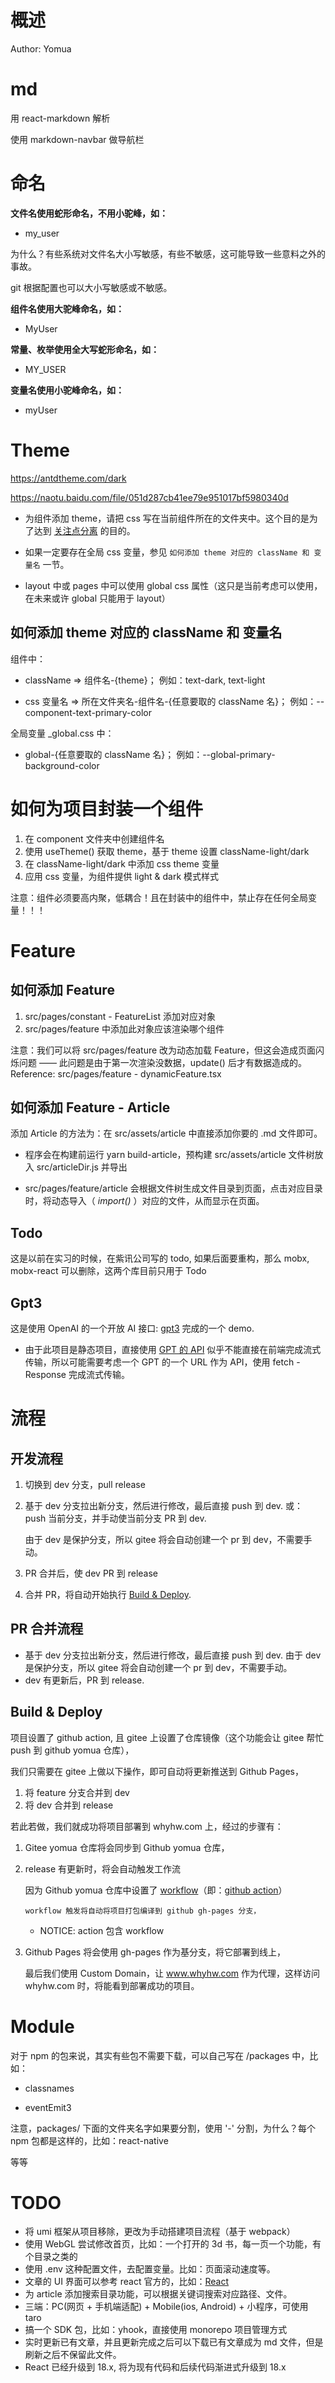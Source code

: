 # 概述

Author: Yomua

# md 

用 react-markdown 解析

使用 markdown-navbar 做导航栏

# 命名

**文件名使用蛇形命名，不用小驼峰，如：**

- my_user 

为什么？有些系统对文件名大小写敏感，有些不敏感，这可能导致一些意料之外的事故。

git 根据配置也可以大小写敏感或不敏感。

**组件名使用大驼峰命名，如：**

- MyUser

**常量、枚举使用全大写蛇形命名，如：**

- MY_USER

**变量名使用小驼峰命名，如：**

- myUser


# Theme

https://antdtheme.com/dark

https://naotu.baidu.com/file/051d287cb41ee79e951017bf5980340d

-   为组件添加 theme，请把 css 写在当前组件所在的文件夹中。这个目的是为了达到 [关注点分离](https://zh.wikipedia.org/zh-hans/%E5%85%B3%E6%B3%A8%E7%82%B9%E5%88%86%E7%A6%BB) 的目的。

-   如果一定要存在全局 css 变量，参见 `如何添加 theme 对应的 className 和 变量名` 一节。

- layout 中或 pages 中可以使用 global css 属性（这只是当前考虑可以使用，在未来或许 global 只能用于 layout）

## 如何添加 theme 对应的 className 和 变量名

组件中：

-   className => 组件名-{theme}；
    例如：text-dark, text-light

-   css 变量名 => 所在文件夹名-组件名-{任意要取的 className 名}；
    例如：--component-text-primary-color

全局变量 \_global.css 中：

-   global-{任意要取的 className 名}；
    例如：--global-primary-background-color

# 如何为项目封装一个组件

1. 在 component 文件夹中创建组件名
2. 使用 useTheme() 获取 theme，基于 theme 设置 className-light/dark
3. 在 className-light/dark 中添加 css theme 变量
4. 应用 css 变量，为组件提供 light & dark 模式样式

注意：组件必须要高内聚，低耦合！且在封装中的组件中，禁止存在任何全局变量！！！

# Feature

## 如何添加 Feature

1. src/pages/constant - FeatureList 添加对应对象
2. src/pages/feature 中添加此对象应该渲染哪个组件

注意：我们可以将 src/pages/feature 改为动态加载 Feature，但这会造成页面闪烁问题 —— 此问题是由于第一次渲染没数据，update() 后才有数据造成的。Reference: src/pages/feature - dynamicFeature.tsx

## 如何添加 Feature - Article

添加 Article 的方法为：在 src/assets/article 中直接添加你要的 .md 文件即可。

- 程序会在构建前运行 yarn build-article，预构建 src/assets/article 文件树放入 src/articleDir.js 并导出

- src/pages/feature/article 会根据文件树生成文件目录到页面，点击对应目录时，将动态导入（ *import()* ）对应的文件，从而显示在页面。

## Todo

这是以前在实习的时候，在紫讯公司写的 todo,
如果后面要重构，那么 mobx, mobx-react 可以删除，这两个库目前只用于 Todo

## Gpt3

这是使用 OpenAI 的一个开放 AI 接口: [gpt3](https://platform.openai.com/docs/models/gpt-3-5) 完成的一个 demo.

- 由于此项目是静态项目，直接使用 [GPT 的 API](https://platform.openai.com/docs/api-reference/chat/create#chat/create-stream) 似乎不能直接在前端完成流式传输，所以可能需要考虑一个 GPT 的一个 URL 作为 API，使用 fetch - Response 完成流式传输。

# 流程

## 开发流程

1.  切换到 dev 分支，pull release

2.  基于 dev 分支拉出新分支，然后进行修改，最后直接 push 到 dev.
    或： push 当前分支，并手动使当前分支 PR 到 dev.

    由于 dev 是保护分支，所以 gitee 将会自动创建一个 pr 到 dev，不需要手动。

3.  PR 合并后，使 dev PR 到 release

4.  合并 PR，将自动开始执行 <a href='#Build & Deploy'>Build & Deploy</a>.

## PR 合并流程

-   基于 dev 分支拉出新分支，然后进行修改，最后直接 push 到 dev.
    由于 dev 是保护分支，所以 gitee 将会自动创建一个 pr 到 dev，不需要手动。
-   dev 有更新后，PR 到 release.

## Build & Deploy

项目设置了 github action, 且 gitee 上设置了仓库镜像（这个功能会让 gitee 帮忙 push 到 github yomua 仓库），

我们只需要在 gitee 上做以下操作，即可自动将更新推送到 Github Pages，

1. 将 feature 分支合并到 dev
2. 将 dev 合并到 release

若此若做，我们就成功将项目部署到 whyhw.com 上，经过的步骤有：

1.  Gitee yomua 仓库将会同步到 Github yomua 仓库，

2.  release 有更新时，将会自动触发工作流

    因为 Github yomua 仓库中设置了 <a href='https://docs.github.com/en/actions/using-workflows/about-workflows'>workflow</a>（即：<a href='https://docs.github.com/en/actions/quickstart'>github action</a>）

        workflow 触发将自动将项目打包编译到 github gh-pages 分支，

    -   NOTICE: action 包含 workflow

3.  Github Pages 将会使用 gh-pages 作为基分支，将它部署到线上，

    最后我们使用 Custom Domain，让 www.whyhw.com 作为代理，这样访问 whyhw.com 时，将能看到部署成功的项目。


# Module 

对于 npm 的包来说，其实有些包不需要下载，可以自己写在 /packages 中，比如：

- classnames

- eventEmit3

注意，packages/ 下面的文件夹名字如果要分割，使用 '-' 分割，为什么？每个 npm 包都是这样的，比如：react-native

等等

# TODO
-   将 umi 框架从项目移除，更改为手动搭建项目流程（基于 webpack）
-   使用 WebGL 尝试修改首页，比如：一个打开的 3d 书，每一页一个功能，有个目录之类的
-   使用 .env 这种配置文件，去配置变量。比如：页面滚动速度等。
-   文章的 UI 界面可以参考 react 官方的，比如：[React](https://zh-hans.react.dev/reference/react-dom/findDOMNode)
-   为 article 添加搜索目录功能，可以根据关键词搜索对应路径、文件。
-   三端：PC(网页 + 手机端适配) + Mobile(ios, Android) + 小程序，可使用 taro
-   搞一个 SDK 包，比如：yhook，直接使用 monorepo 项目管理方式
-   实时更新已有文章，并且更新完成之后可以下载已有文章成为 md 文件，但是刷新之后不保留此文件。
-   React 已经升级到 18.x, 将为现有代码和后续代码渐进式升级到 18.x


